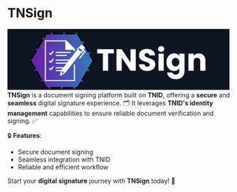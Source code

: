 # TNSign

![alt text](./assets/TNSign_EXT.png)<br>
**TNSign** is a document signing platform built on **TNID**, offering a **secure** and **seamless** digital signature experience. 🗂️ It leverages **TNID's identity management** capabilities to ensure reliable document verification and signing. ✅

🔒 **Features**:

- Secure document signing
- Seamless integration with TNID
- Reliable and efficient workflow

Start your **digital signature** journey with **TNSign** today! 🚀
